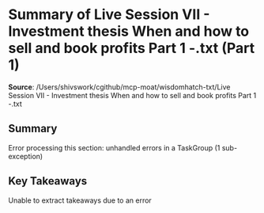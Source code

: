 # Summary of Live Session VII - Investment thesis When and how to sell and book profits Part 1 -.txt (Part 1)

**Source**: /Users/shivswork/cgithub/mcp-moat/wisdomhatch-txt/Live Session VII - Investment thesis When and how to sell and book profits Part 1 -.txt

## Summary
Error processing this section: unhandled errors in a TaskGroup (1 sub-exception)

## Key Takeaways
Unable to extract takeaways due to an error
